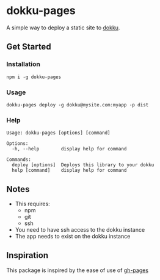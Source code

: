 # dokku-pages

A simple way to deploy a static site to [dokku](https://github.com/dokku/dokku).

## Get Started

### Installation
```
npm i -g dokku-pages
```
### Usage
```
dokku-pages deploy -g dokku@mysite.com:myapp -p dist
```

### Help
```
Usage: dokku-pages [options] [command]

Options:
  -h, --help        display help for command

Commands:
  deploy [options]  Deploys this library to your dokku
  help [command]    display help for command
```

## Notes

- This requires:
  - npm
  - git
  - ssh
- You need to have ssh access to the dokku instance
- The app needs to exist on the dokku instance

## Inspiration

This package is inspired by the ease of use of [gh-pages](https://www.npmjs.com/package/gh-pages)
